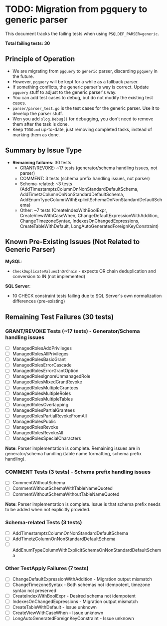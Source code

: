 # TODO: Migration from pgquery to generic parser

This document tracks the failing tests when using `PSQLDEF_PARSER=generic`.

**Total failing tests: 30**

## Principle of Operation

* We are migrating from `pgquery` to `generic` parser, discarding `pgquery` in the future.
* However, `pgquery` will be kept for a while as a fallback parser.
* If something conflicts, the generic parser's way is correct. Update `pgquery` stuff to adjust to the generic parser's way.
* You can add test cases to debug, but do not modify the existing test cases.
* `parser/parser_test.go` is the test cases for the generic parser. Use it to develop the parser stuff.
* Wen you add `slog.Debug()` for debugging, you don't need to remove them after the task is done.
* Keep `TODO.md` up-to-date, just removing completed tasks, instead of marking them as done.

## Summary by Issue Type

- **Remaining failures**: 30 tests
  - GRANT/REVOKE: ~17 tests (generator/schema handling issues, not parser)
  - COMMENT: 3 tests (schema prefix handling issues, not parser)
  - Schema-related: ~3 tests (AddTimestamptzColumnOnNonStandardDefaultSchema, AddTimetzColumnOnNonStandardDefaultSchema, AddEnumTypeColumnWithExplicitSchemaOnNonStandardDefaultSchema)
  - Other: ~7 tests (CreateIndexWithBoolExpr, CreateViewWithCaseWhen, ChangeDefaultExpressionWithAddition, ChangeTimezoneSyntax, IndexesOnChangedExpressions, CreateTableWithDefault, LongAutoGeneratedForeignKeyConstraint)

## Known Pre-Existing Issues (Not Related to Generic Parser)

**MySQL**:
- `CheckDuplicateValuesInOrChain` - expects OR chain deduplication and conversion to IN (not implemented)

**SQL Server**:
- 10 CHECK constraint tests failing due to SQL Server's own normalization differences (pre-existing)

## Remaining Test Failures (30 tests)

### GRANT/REVOKE Tests (~17 tests) - Generator/Schema handling issues
- [ ] ManagedRolesAddPrivileges
- [ ] ManagedRolesAllPrivileges
- [ ] ManagedRolesBasicGrant
- [ ] ManagedRolesErrorCascade
- [ ] ManagedRolesErrorGrantOption
- [ ] ManagedRolesIgnoreUnmanagedRole
- [ ] ManagedRolesMixedGrantRevoke
- [ ] ManagedRolesMultipleGrantees
- [ ] ManagedRolesMultipleRoles
- [ ] ManagedRolesMultipleTables
- [ ] ManagedRolesOverlapping
- [ ] ManagedRolesPartialGrantees
- [ ] ManagedRolesPartialRevokeFromAll
- [ ] ManagedRolesPublic
- [ ] ManagedRolesRevoke
- [ ] ManagedRolesRevokeAll
- [ ] ManagedRolesSpecialCharacters

**Note**: Parser implementation is complete. Remaining issues are in generator/schema handling (table name formatting, schema prefix handling).

### COMMENT Tests (3 tests) - Schema prefix handling issues
- [ ] CommentWithoutSchema
- [ ] CommentWithoutSchemaWithTableNameQuoted
- [ ] CommentWithoutSchemaWithoutTableNameQuoted

**Note**: Parser implementation is complete. Issue is that schema prefix needs to be added when not explicitly provided.

### Schema-related Tests (3 tests)
- [ ] AddTimestamptzColumnOnNonStandardDefaultSchema
- [ ] AddTimetzColumnOnNonStandardDefaultSchema
- [ ] AddEnumTypeColumnWithExplicitSchemaOnNonStandardDefaultSchema

### Other TestApply Failures (7 tests)
- [ ] ChangeDefaultExpressionWithAddition - Migration output mismatch
- [ ] ChangeTimezoneSyntax - Both schemas not idempotent, timezone syntax not preserved
- [ ] CreateIndexWithBoolExpr - Desired schema not idempotent
- [ ] IndexesOnChangedExpressions - Migration output mismatch
- [ ] CreateTableWithDefault - Issue unknown
- [ ] CreateViewWithCaseWhen - Issue unknown
- [ ] LongAutoGeneratedForeignKeyConstraint - Issue unknown
